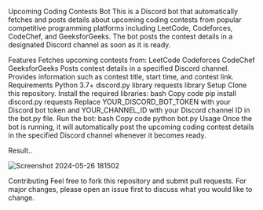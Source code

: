 Upcoming Coding Contests Bot
This is a Discord bot that automatically fetches and posts details about upcoming coding contests from popular competitive programming platforms including LeetCode, Codeforces, CodeChef, and GeeksforGeeks. The bot posts the contest details in a designated Discord channel as soon as it is ready.

Features
Fetches upcoming contests from:
LeetCode
Codeforces
CodeChef
GeeksforGeeks
Posts contest details in a specified Discord channel.
Provides information such as contest title, start time, and contest link.
Requirements
Python 3.7+
discord.py library
requests library
Setup
Clone this repository.
Install the required libraries:
bash
Copy code
pip install discord.py requests
Replace YOUR_DISCORD_BOT_TOKEN with your Discord bot token and YOUR_CHANNEL_ID with your Discord channel ID in the bot.py file.
Run the bot:
bash
Copy code
python bot.py
Usage
Once the bot is running, it will automatically post the upcoming coding contest details in the specified Discord channel whenever it becomes ready.

Result..




![Screenshot 2024-05-26 181502](https://github.com/alururamesh521/ContestAlertBot-Hacky/assets/142136138/98c011ac-730a-4125-b5a9-1209121284ce)



Contributing
Feel free to fork this repository and submit pull requests. For major changes, please open an issue first to discuss what you would like to change.


